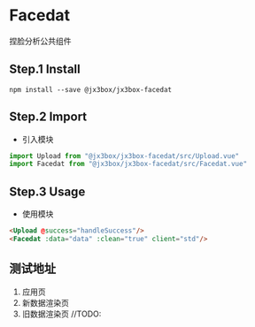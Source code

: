 # Facedat
捏脸分析公共组件

## Step.1 Install
```
npm install --save @jx3box/jx3box-facedat
```  

## Step.2 Import
+ 引入模块
```javascript
import Upload from "@jx3box/jx3box-facedat/src/Upload.vue"
import Facedat from "@jx3box/jx3box-facedat/src/Facedat.vue"
```
## Step.3 Usage
+ 使用模块
```html
<Upload @success="handleSuccess"/>
<Facedat :data="data" :clean="true" client="std"/>
```

## 测试地址
1. 应用页
2. 新数据渲染页
3. 旧数据渲染页 //TODO: